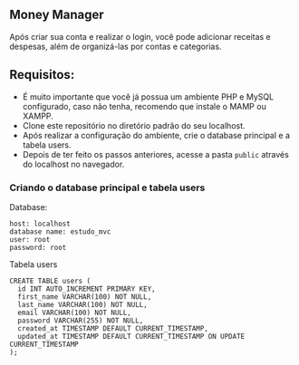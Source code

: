 ## Money Manager

Após criar sua conta e realizar o login, você pode adicionar receitas e despesas, além de organizá-las por contas e categorias.

## Requisitos:

- É muito importante que você já possua um ambiente PHP e MySQL configurado, caso não tenha, recomendo que instale o MAMP ou XAMPP.
- Clone este repositório no diretório padrão do seu localhost.
- Após realizar a configuração do ambiente, crie o database principal e a tabela users.
- Depois de ter feito os passos anteriores, acesse a pasta `public` através do localhost no navegador.

### Criando o database principal e tabela users

Database:
 ```
 host: localhost
 database name: estudo_mvc
 user: root
 password: root
 ```

Tabela users
 ```
 CREATE TABLE users (
   id INT AUTO_INCREMENT PRIMARY KEY,
   first_name VARCHAR(100) NOT NULL,
   last_name VARCHAR(100) NOT NULL,
   email VARCHAR(100) NOT NULL,
   password VARCHAR(255) NOT NULL,
   created_at TIMESTAMP DEFAULT CURRENT_TIMESTAMP,
   updated_at TIMESTAMP DEFAULT CURRENT_TIMESTAMP ON UPDATE CURRENT_TIMESTAMP
 );
```
